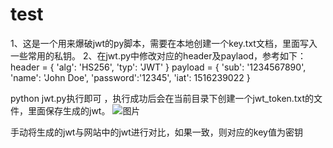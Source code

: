 # test
1、这是一个用来爆破jwt的py脚本，需要在本地创建一个key.txt文档，里面写入一些常用的私钥。
2、在jwt.py中修改对应的header及paylaod，参考如下：
header = {
    'alg': 'HS256',
    'typ': 'JWT'
}
payload = {
    'sub': '1234567890',
    'name': 'John Doe',
    'password':'12345',
    'iat': 1516239022
}

python jwt.py执行即可 ，执行成功后会在当前目录下创建一个jwt_token.txt的文件，里面保存生成的jwt。
![图片](https://user-images.githubusercontent.com/67967304/219542936-593d596d-0828-4ed5-ad0a-ef1a4679d8a0.png)

手动将生成的jwt与网站中的jwt进行对比，如果一致，则对应的key值为密钥
